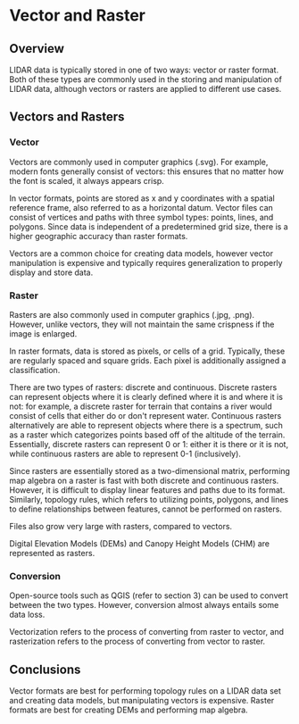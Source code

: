 # Vector and Raster

## Overview

LIDAR data is typically stored in one of two ways: vector or raster format. Both of these types are commonly used in the storing and manipulation of LIDAR data, although vectors or rasters are applied to different use cases.

## Vectors and Rasters

### Vector

Vectors are commonly used in computer graphics (.svg). For example, modern fonts generally consist of vectors: this ensures that no matter how the font is scaled, it always appears crisp.

In vector formats, points are stored as x and y coordinates with a spatial reference frame, also referred to as a horizontal datum. Vector files can consist of vertices and paths with three symbol types: points, lines, and polygons. Since data is independent of a predetermined grid size, there is a higher geographic accuracy than raster formats.

Vectors are a common choice for creating data models, however vector manipulation is expensive and typically requires generalization to properly display and store data.

### Raster

Rasters are also commonly used in computer graphics (.jpg, .png). However, unlike vectors, they will not maintain the same crispness if the image is enlarged.

In raster formats, data is stored as pixels, or cells of a grid. Typically, these are regularly spaced and square grids. Each pixel is additionally assigned a classification.

There are two types of rasters: discrete and continuous. Discrete rasters can represent objects where it is clearly defined where it is and where it is not: for example, a discrete raster for terrain that contains a river would consist of cells that either do or don't represent water. Continuous rasters alternatively are able to represent objects where there is a spectrum, such as a raster which categorizes points based off of the altitude of the terrain. Essentially, discrete rasters can represent 0 or 1: either it is there or it is not, while continuous rasters are able to represent 0-1 (inclusively).

Since rasters are essentially stored as a two-dimensional matrix, performing map algebra on a raster is fast with both discrete and continuous rasters. However, it is difficult to display linear features and paths due to its format. Similarly, topology rules, which refers to utilizing points, polygons, and lines to define relationships between features, cannot be performed on rasters.

Files also grow very large with rasters, compared to vectors.

Digital Elevation Models (DEMs) and Canopy Height Models (CHM) are represented as rasters.

### Conversion

Open-source tools such as QGIS (refer to section 3) can be used to convert between the two types. However, conversion almost always entails some data loss.

Vectorization refers to the process of converting from raster to vector, and rasterization refers to the process of converting from vector to raster.

## Conclusions

Vector formats are best for performing topology rules on a LIDAR data set and creating data models, but manipulating vectors is expensive. Raster formats are best for creating DEMs and performing map algebra.